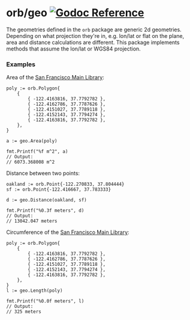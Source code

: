orb/geo [![Godoc Reference](https://godoc.org/github.com/starboard-nz/orb/geo?status.svg)](https://godoc.org/github.com/starboard-nz/orb/geo)
=======

The geometries defined in the `orb` package are generic 2d geometries.
Depending on what projection they're in, e.g. lon/lat or flat on the plane,
area and distance calculations are different. This package implements methods
that assume the lon/lat or WGS84 projection.

### Examples

Area of the [San Francisco Main Library](https://www.openstreetmap.org/way/24446086):

	poly := orb.Polygon{
		{
			{ -122.4163816, 37.7792782 },
			{ -122.4162786, 37.7787626 },
			{ -122.4151027, 37.7789118 },
			{ -122.4152143, 37.7794274 },
			{ -122.4163816, 37.7792782 },
		},
	}

	a := geo.Area(poly)

	fmt.Printf("%f m^2", a)
	// Output:
	// 6073.368008 m^2

Distance between two points:

	oakland := orb.Point{-122.270833, 37.804444}
	sf := orb.Point{-122.416667, 37.783333}

	d := geo.Distance(oakland, sf)

	fmt.Printf("%0.3f meters", d)
	// Output:
	// 13042.047 meters

Circumference of the [San Francisco Main Library](https://www.openstreetmap.org/way/24446086):

	poly := orb.Polygon{
		{
			{ -122.4163816, 37.7792782 },
			{ -122.4162786, 37.7787626 },
			{ -122.4151027, 37.7789118 },
			{ -122.4152143, 37.7794274 },
			{ -122.4163816, 37.7792782 },
		},
	}
	l := geo.Length(poly)

	fmt.Printf("%0.0f meters", l)
	// Output:
	// 325 meters
